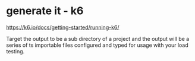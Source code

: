 # generate it - k6

https://k6.io/docs/getting-started/running-k6/

Target the output to be a sub directory of a project and the output will be a series of ts importable files configured and typed for usage with your load testing.